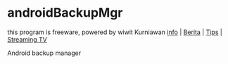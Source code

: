 androidBackupMgr
================

this program is freeware, powered by wiwit Kurniawan
<a href="http://lembayung-kelam.blogspot.com">info</a> | <a href="http://www.garudanews.com">Berita</a> | <a href="http://www.siputih.com">Tips</a> | <a href="http://www.okstreaming.com">Streaming TV</a>

Android backup manager
